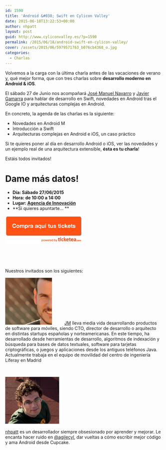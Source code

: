 ```yaml
---
id: 1590
title: 'Android &#038; Swift en Cylicon Valley'
date: 2015-06-18T13:22:53+00:00
author: nhpatt
layout: post
guid: http://www.cyliconvalley.es/?p=1590
permalink: /2015/06/18/android-swift-en-cylicon-valley/
cover: /assets/2015/06/5979571763_b076cb4368_o.jpg
categories:
  - Charlas
---
```

Volvemos a la carga con la última charla antes de las vacaciones de verano y, qué mejor forma, que con tres charlas sobre **desarrollo moderno en Android & iOS**.

El sábado 27 de Junio nos acompañará [José Manuel Navarro](http://twitter.com/jmnavarro) y [Javier Gamarra](http://twitter.com/nhpatt) para hablar de desarrollo en Swift, novedades en Android tras el Google IO y arquitecturas complejas en Android.

En concreto, la agenda de las charlas es la siguiente:

  * Novedades en Android M
  * Introducción a Swift
  * Arquitecturas complejas en Android e iOS, un caso práctico

Si te quieres poner al día en desarrollo Android o iOS, ver las novedades y un ejemplo real de una arquitectura extensible, **ésta es tu charla**!

Estáis todos invitados!

# Dame más datos!

  * **Día: Sábado 27/06/2015**
  * **Hora: de 10:00 a 14:00**
  * **Lugar: [Agencia de Innovación](https://www.google.es/maps/place/Agencia+de+Innovaci%C3%B3n/@41.618862,-4.747401,17z/data=!3m1!4b1!4m2!3m1!1s0xd476cde13c9d9df:0xc54421ea5d686678)**
  * **Si quieres apuntarte… **

<a href="https://www.ticketea.com/android-swift/" target="_blank"><img class="aligncenter" title="Entradas" src="/assets/2014/04/buyhere1.png" alt="" width="250" height="90" /></a>

&nbsp;

&nbsp;

Nuestros invitados son los siguientes:

 <img class=" wp-image-1592 alignleft" style="margin-right: 40px;" src="/assets/2015/06/aff7f8cb6a47e9b1e1cacc6a06d27dff.png" alt="aff7f8cb6a47e9b1e1cacc6a06d27dff" width="150" height="150" />[JM](http://twitter.com/jmnavarro) lleva media vida desarrollando productos de software para móviles, siendo CTO, director de desarrollo o arquitecto en distintas startups españolas y norteamericanas. En este tiempo, ha desarrollado desde herramientas de desarrollo, algoritmos de indexación y búsqueda para bases de datos textuales, software para tarjetas criptográficas, o juegos y aplicaciones desde los antiguos teléfonos Java. Actualmente trabaja en el equipo de movilidad del centro de ingeniería Liferay en Madrid

&nbsp;

<img class=" wp-image-1591 alignleft" style="margin-right: 17px;" src="/assets/2015/06/avatar.jpg" alt="avatar" width="173" height="150" />
  
[nhpatt](http://twitter.com/nhpatt) es un desarrollador siempre obsesionado por aprender y mejorar. Le encanta hacer ruido en [@agilecyl](http://twitter.com/agilecyl), dar vueltas a cómo escribir mejor código y ama Android desde Cupcake.

&nbsp;

&nbsp;